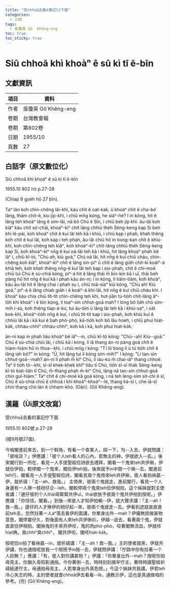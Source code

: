 ```yaml
---
title: "受chhoā去看ê事記tī下面"
categories:
  - 小說
tags:
  - 吳瓊英 Gô͘ Khêng-eng
toc: true
toc_sticky: true
---
```


# Siū chhoā khì khoàⁿ ê sū kì tī ē-bīn

## 文獻資訊

| 項目 | 資料 |
|---|---|
| 作者 | 吳瓊英 Gô͘ Khêng-eng |
| 卷期 | 台灣教會報 |
| 卷期 | 第802卷 |
| 日期 | 1955/10 |
| 頁數 | 27 |

## 白話字（原文數位化）

Siū chhoā khì khoàⁿ ê sū kì tī ē-bīn

1955.10 802 hō p.27-28

(Chiap 9 goe̍h hō 27 bīn).

Taⁿ lán koh chìn-chêng lâi-khì, kàu chi̍t ê oat-kak, ū khoàⁿ chi̍t ê cha-bó͘ lâng, thàm chi̍t-ē, kiu ji̍p-khì, i chiū mn̄g kóng, he siáⁿ-hè? I ìn kóng, hit ê lâng teh khoàⁿ lâng ê sim-lāi, nā bô Chú ê Sîn, i chiū beh ji̍p khì. āu-lâi koh kiâⁿ kàu chi̍t só͘-chāi, khoàⁿ-kìⁿ chi̍t lâng chhiú the̍h Sèng-keng kap Si beh khì lé-pài, koh khoàⁿ chi̍t ê kuí lâi teh kā i khiú, i chiū kap i phah, khah thêng koh chi̍t ê kuí lâi, koh kap i teh phah, āu-lâi chiū hō͘ in tiong-kan chi̍t ê khiú-khì, koh chìn-chêng teh kiâⁿ, koh khoàⁿ-kìⁿ chi̍t-lâng chhiú the̍h Sèng-keng kap Si, koh khoàⁿ-kìⁿ nn̄g ê kuí oá-lâi teh kā i khiú, hit lâng khoàⁿ phah bē iâⁿ i, chiū kî-tó, "Chú ah, kiù goá," Chú oá lâi, hit nn̄g ê kuí chiū cháu, chìn-chêng koh kiâⁿ, khoàⁿ-kìⁿ chi̍t ê lâng sin-piⁿ ū chi̍t ê lâng gia̍h chi̍t-ki koáiⁿ-á khiā teh, koh khah thêng nn̄g-ê kuí lâi teh kap i sio-phah, chit ê chí-moē chiū tuì Chú ê sù-chiá kóng, piⁿ-á hit ê lâng thái m̄ kín-kín kā i uī, thái beh pàng hō͘ hit nn̄g ê kuí kā i phah kàu án-ni; i ìn kóng, lí tiām-tiām, koh khoàⁿ, kàu āu-lâi hit ê lâng chai i phah su i, chiū toā-siaⁿ kiû kóng, "Chú ah! Kiù goá," piⁿ-á ê lâng chiah gia̍h i ê koáiⁿ-á khí-lâi, hit nn̄g ê kuí chiū cháu khì. I khoàⁿ kàu chia chiū ti̍t-ti̍t chìn-chêng teh khì, hut-jiân tú-tio̍h chi̍t-lâng àⁿ-lo̍h khì khoàⁿ i ê bīn kóng, lí toaⁿ-sin chhut-goā mah? I lóng bô lia̍h chò sím-mi̍h ì-sù, koh thêng tiap-á-kú, tuì āu-bīn ū lâng lâi teh kā i khiú-saⁿ, i oa̍t koè-khì, khoàⁿ-tio̍h nn̄g ê kuí, i chiū ti̍t-ti̍t kap i sio-phah, koh khiú kuí ê chhiú lâi kā i kā kuí ê bah phò-phò, kā-tio̍h koh bô lâu hoeh, i chiū phuì hiat-ka̍k, chhàu-chhiⁿ chhàu-chhiⁿ, koh kā i kā, koh phuì hiat-ka̍k.

án-ni kap in phah liáu khoàⁿ bē iâⁿ--in, chiū kî-tó kóng: "Chú--ah! Kiù--goá." Chú ê sù-chiá chiū lâi, i chiū kā i kóng, lí iā thang án-ni pàng goá chi̍t ê hiám-hiám hō͘ in thoa--khì, i chiū mn̄g i kóng: "Tī lō͘ tiong lí ū tú tio̍h chi̍t ê lâng iah bô?" ìn kóng: "Ū, hit lâng tuì lí kóng sím-mih?" I kóng: "Lí tan-sin chhut-goā--mah? án-ni lí phah m̄ kìⁿ Chú, lí iáu-kú m̄ chai-iáⁿ thang chhoē. Taⁿ lí tio̍h tó--khì, sî-sî khek-khek khîⁿ tiâu tī Chú, tio̍h sî-sî tha̍k Sèng-keng kî-tó kiat-liân tī Chú, m̄-thang phah m̄-kìⁿ Chú, lâng nā tan-sin chhut-goā chin guî-hiám." Taⁿ chit ê chí-moē kā goá kóng, i nā teh léng-sim sit-chì ê sî, Chú ê sù-chiá chiū ē chhoā i khì khoàⁿ-khoàⁿ--lè, thang kà-sī i, che iā-sī chin thang chò lán ê chham-khó. (Oân). (Gô͘ Khêng-eng).

## 漢羅（Ùi原文改寫）

受chhoā去看的事記佇下面

1955.10 802號 p.27-28

(接9月號27面).

今咱閣進前來去，到一个斡角，有看一个查某人，探一下，勼--入去，伊就問講：「彼啥貨？」伊應講：「彼个人teh看人的心內，若無主的神，伊就欲入--去。」後來閣行到一所在，看見一人手提聖經佮詩欲去禮拜，閣看一个鬼來teh共伊揪，伊就佮伊拍，較停閣一个鬼來，閣佮伊teh拍，後來就予in中間一个揪--去，閣進前teh行，閣看見一人手提聖經佮詩，閣看見兩个鬼倚來teh共伊揪，彼人看拍袂贏--伊，就祈禱：「主--ah，救我。」 主倚來，彼兩个鬼就走，進前閣行，看見一个人身邊有一人攑一枝枴仔企--leh，閣較停兩个鬼來teh佮伊相拍，這个姊妹就對主使者講：「邊仔彼的个人thái毋緊緊共伊uī，thái欲放予彼兩个鬼共伊拍到按呢。」伊應講：「你恬恬，閣看。」到後--來彼人才知伊拍輸--伊，就大聲求講：「主--ah！救--我。」邊仔的人才攑伊的枴仔起--來，彼兩个鬼就走--去。伊看到遮就直直進前teh去，忽然拄著一人àⁿ落去看伊的面講，你單身出外--mah？伊攏無掠做甚物意思，閣停霎仔久，對後面有人來teh共伊揪衫，伊越--過去，看著兩个鬼，伊就直直佮伊相拍，閣揪鬼的手來共伊咬，鬼的肉phò-phò，咬著閣無流血，伊就呸hiat捔，臭chhiⁿ臭chhiⁿ， 閣共伊咬，閣呸hiat-ka̍k。

按呢佮in拍了看袂贏--in，就祈禱講：「主--ah！救--我。」主的使者就來，伊就共伊講，你也通按呢放我一个險險予in拖--去，伊就問伊講：「佇路中你有拄著一个人抑無？」應講：「有，彼人對你講甚物？」伊講：「你單身出外--mah？按呢你拍毋見主，你猶久毋知影通揣。今你著倒--去，時時刻刻擒牢佇主，著時時讀聖經祈禱結連佇主，毋通拍毋見主，人若單身出外真危險。」今這个姊妹共我講，伊若teh冷心失志的時，主的使者就會chhoā伊去看看--lè，通教示伊，這也是真通做咱的參考。(完) (Gô͘ Khêng-eng)。
